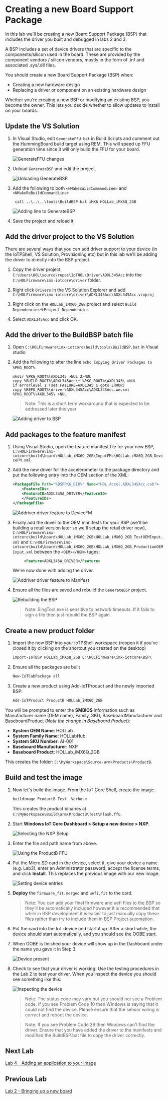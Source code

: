 # Creating a new Board Support Package

In this lab we'll be creating a new Board Support Package (BSP) that includes the driver you built and debugged in labs 2 and 3. 

A BSP includes a set of device drivers that are specific to the components/silicon used in the board. These are provided by the component vendors / silicon vendors, mostly in the form of .inf and associated .sys/.dll files.

You should create a new Board Support Package (BSP) when:
- Creating a new hardware design
- Replacing a driver or component on an existing hardware design

Whether you're creating a new BSP or modifying an existing BSP, you become the owner. This lets you decide whether to allow updates to install on your boards.

## Update the VS Solution

1. In Visual Studio, edit `GenerateFFU.bat` in Build Scripts and comment out the HummingBoard build target using REM. This will speed up FFU generation time since it will only build the FFU for your board.

   ![GenerateFFU changes](GenerateFFU.png)

2. Unload `GenerateBSP` and edit the project.

   ![Unloading GenerateBSP](GenerateBSP-1.png)

3. Add the following to both `<NMakeBuildCommandLine>` and `<NMakeReBuildCommandLine>`

        call ..\..\..\tools\BuildBSP.bat iMX6 HOLLab_iMX6Q_2GB

   ![Adding line to GenerateBSP](GenerateBSP-2.png)

4. Save the project and reload it.

## Add the driver project to the VS Solution

There are several ways that you can add driver support to your device (in the IoTPShell, VS Solution, Provisioning etc) but in this lab we'll be adding the driver to directly into the BSP project.

1. Copy the driver project, `C:\Users\HOL\source\repos\IoTHOL\Driver\ADXL345Acc` into the `C:\HOLFirmware\imx-iotcore\driver` folder.

2. Right click `Drivers` in the VS Solution Explorer and add `C:\HOLFirmware\imx-iotcore\driver\ADXL345Acc\ADXL345Acc.vcxproj`

3. Right click on the `HOLLab_iMX6Q_2GB` project and select `Build Dependencies`->`Project Dependencies`

4. Select `ADXL345Acc` and click OK.

## Add the driver to the BuildBSP batch file

1. Open `C:\HOLFirmware\imx-iotcore\build\tools\BuildBSP.bat` in Visual studio

2. Add the following to  after the line `echo Copying Driver Packages to %PKG_ROOT%`:

   ```
   mkdir %PKG_ROOT%\AXDL345 >NUL 2>NUL
   copy %BUILD_ROOT%\ADXL345Acc\* %PKG_ROOT%\AXDL345\ >NUL
   if errorlevel 1 (set FAILURE=AXDL345 & goto ERROR)
   copy %REPO_ROOT%\driver\ADXL345Acc\ADXL345Acc.wm.xml %PKG_ROOT%\AXDL345\ >NUL
   ```
   
   > Note: This is a short term workaround that is expected to be addressed later this year

   ![Adding driver to BSP](AddingDriverBuildBSP.png)

## Add packages to the feature manifest

1. Using Visual Studio, open the feature manifest file for your new BSP, `C:\HOLFirmware\imx-iotcore\build\board\HOLLab_iMX6Q_2GB\InputFMs\HOLLab_iMX6Q_2GB_DeviceFM.xml`

2. Add the new driver for the accelerometer to the package directory and put the following entry into the OEM section of the XML:

   ```xml
   <PackageFile Path="%BSPPKG_DIR%" Name="HOL.Accel.ADXL345Acc.cab">
       <FeatureIDs>
       <FeatureID>ADXL345A_DRIVER</FeatureID>
       </FeatureIDs>
   </PackageFile>
   ```

   ![Addriver driver feature to DeviceFM](AddingDriverFeature-1.png)

3. Finally add the driver to the OEM manifests for your BSP (we'll be building a retail version later so we'll setup the retail driver now), `C:\HOLFirmware\imx-iotcore\build\board\HOLLab_iMX6Q_2GB\HOLLab_iMX6Q_2GB_TestOEMInput.xml` and `C:\HOLFirmware\imx-iotcore\build\board\HOLLab_iMX6Q_2GB\HOLLab_iMX6Q_2GB_ProductionOEMInput.xml` between the `<OEM></OEM>` tages:

   ```xml
        <Feature>ADXL345A_DRIVER</Feature>
   ```

   We're now done with adding the driver.

   ![Addriver driver feature to Manifest](AddingDriverFeature-2.png)

4. Ensure all the files are saved and rebuild the `GenerateBSP` project.

   ![Rebuilding the BSP](RebuildBSP.png)

   >Note: SingTool.exe is sensitive to network timeouts. If it fails to sign a file then just rebuild the BSP again.

## Create a new product folder

1. Import the new BSP into your IoTPShell workspace (reopen it if you've closed it by clicking on the shortcut you created on the desktop)

   ```powershell
   Import-IoTBSP HOLLab_iMX6Q_2GB C:\HOLFirmware\imx-iotcore\BSP\
   ```

2. Ensure all the packages are built

   ```powershell
   New-IoTCabPackage all
   ```

3. Create a new product using Add-IoTProduct and the newly imported BSP:

   ```powershell
   Add-IoTProduct ProductB HOLLab_iMX6Q_2GB
   ```

You will be prompted to enter the **SMBIOS** information such as Manufacturer name (OEM name), Family, SKU, BaseboardManufacturer and BaseboardProduct (*Note the change in Baseboard Product*):

- **System OEM Name**: HOLLab
- **System Family Name**: HOLLabHub
- **System SKU Number**: AI-001
- **Baseboard Manufacturer**: NXP
- **Baseboard Product**: HOLLab_iMX6Q_2GB
  
This creates the folder: `C:\MyWorkspace\Source-arm\Products\ProductB`.

## Build and test the image

1. Now let's build the image. From the IoT Core Shell, create the image:

   ```powershell
   buildimage ProductB Test -Verbose
   ```

   This creates the product binaries at `C:\MyWorkspace\Build\arm\ProductB\Test\Flash.ffu`.

2. Start **Windows IoT Core Dashboard > Setup a new device > NXP**.

   ![Selecting the NXP Setup](Dashboard-1.png)

3. Enter the file and path name from above.

   ![Using the ProductB FFU](Dashboard-2.png)

4. Put the Micro SD card in the device, select it, give your device a name (e.g. Lab3), enter an Administrator password, accept the license terms, and click **Install**. This replaces the previous image with our new image.

   ![Setting device entries](Dashboard-3.png)

5. **Deploy** the `firmware_fit.merged` and `uefi.fit` to the card.

   > Note: You can add your final firmware and uefi files to the BSP so they'll be automatically included however it is recommended that while in BSP development it is easier to just manually copy these files rather than try to include them in BSP Project automation.
   
6. Put the card into the IoT device and start it up. After a short while, the device should start automatically, and you should see the OOBE start.

7. When OOBE is finished your device will show up in the Dashboard under the name you gave it in Step 3.

   ![Device present](Dashboard-4.png)

8. Check to see that your driver is working. Use the testing procedures in the Lab 2 to test your driver. When you inspect the device you should see something like this:

   ![Inspecting the device](Dashboard-5.png)

   >Note: The status code may vary but you should not see a Problem code. If you see Problem Code 10 then Windows is saying that it could not find the device. Please ensure that the sensor wiring is correct and reboot the device.

   >Note: If you see Problem Code 28 then Windows can't find the driver. Ensure that you have added the driver to the manifests and modified the BuildBSP.bat file to copy the driver correctly.
   
## Next Lab

[Lab 4 - Adding an application to your image](/Labs/Lab4/Lab4_Adding_an_app_to_your_image.md)

## Previous Lab

[Lab 2 - Bringing up a new board](/Labs/Lab2/Lab2_Bringing_up_a_new_board.md)
